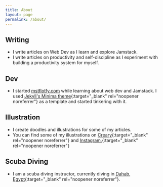 ```yaml
---
title: About
layout: page
permalink: /about/
---
```


## **Writing**
- I write articles on Web Dev as I learn and explore Jamstack.
- I write articles on productivity and self-discipline as I experiment with building a productivity system for myself.

## **Dev**
- I started [mstflotfy.com](https://mstflotfy.com) while learning about web dev and Jamstack. I used [Jekyll's Minima theme](https://github.com/jekyll/minima){:target="_blank" rel="noopener noreferrer"} as a template and started tinkering with it.

## **Illustration**
- I create doodles and illustrations for some of my articles.
- You can find some of my illustrations on [Creary](https://creary.net/@mstflotfy/projects){:target="_blank" rel="noopener noreferrer"} and [Instagram.](https:\\instagram.com/mstflotfy){:target="_blank" rel="noopener noreferrer"}

## **Scuba Diving**
- I am a scuba diving instructor, currently diving in [Dahab, Egypt](https://unsplash.com/s/photos/dahab){:target="_blank" rel="noopener noreferrer"}. 
